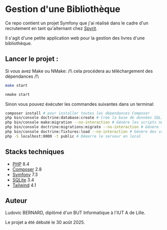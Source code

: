 # Gestion d'une Bibliothèque

Ce repo contient un projet Symfony que j'ai réalisé dans le cadre d'un recrutement en tant qu'alternant chez [Spyrit](https://www.spyrit.net/).

Il s'agit d'une petite application web pour la gestion des livres d'une bibliothèque.


## Lancer le projet :

Si vous avez Make ou NMake: /!\ cela procédera au téléchargement des dépendances /!\

```bash
make start
```
```bash
nmake start
```

Sinon vous pouvez éxécuter les commandes suivantes dans un terminal:

```bash
composer install # pour installer toutes les dépendances Composer
php bin/console doctrine:database:create # Crée la base de données SQLite
php bin/console make:migration --no-interaction # Génère les scripts nécéssaires à la création des tables
php bin/console doctrine:migrations:migrate --no-interaction # Génère les tables
php bin/console doctrine:fixtures:load --no-interaction # Génère des valeurs par défaut
php -S localhost:8000 -t public # Démarre le serveur en local
```


## Stacks techniques

- [PHP](https://www.php.net/) 8.4
- [Composer](https://getcomposer.org/) 2.8
- [Symfony](https://symfony.com/) 7.3
- [SQLite](https://sqlite.org/) 3.4
- [Tailwind](https://tailwindcss.com/) 4.1


## Auteur

Ludovic BERNARD, diplômé d'un BUT Informatique à l'IUT A de Lille.

Le projet a été débuté le 30 août 2025.